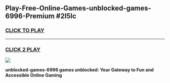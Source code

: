 
## Play-Free-Online-Games-unblocked-games-6996-Premium #2l5lc
<h3>
<a href="https://premium.freeplayer.one?title=unblocked-games-6996&ref=8M">CLICK TO PLAY</a></h3>
<hr>

<h3>
<a href="https://premium.freeplayer.one?title=unblocked-games-6996&ref=8M">CLICK 2 PLAY</a>
  
</h3>

<a href="https://premium.freeplayer.one?title=unblocked-games-6996&ref=8M"><img src="https://clearcache.store/games.png"></a>


**unblocked-games-6996 games unblocked: Your Gateway to Fun and Accessible Online Gaming**
